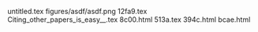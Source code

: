 untitled.tex
figures/asdf/asdf.png
12fa9.tex
Citing_other_papers_is_easy__.tex
8c00.html
513a.tex
394c.html
bcae.html